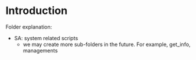 # Introduction

Folder explanation:
- SA: system related scripts
  - we may create more sub-folders in the future. For example, get_info, managements
